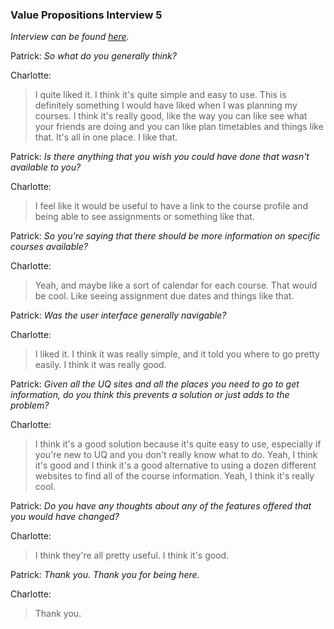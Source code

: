 ### Value Propositions Interview 5
*Interview can be found [here](https://uq.sharepoint.com/:u:/r/teams/Section_7560_62502/Shared%20Documents/Mon_9am_Team_10/patrick-elgey-audio-recordings/Iteration_2/5_2charlotte.mp3?csf=1&web=1&e=ffNxUq).*

Patrick: *So what do you generally think?*

Charlotte:
> I quite liked it. I think it's quite simple and easy to use. This is definitely something I would have liked when I was planning my courses. I think it's really good, like the way you can like see what your friends are doing and you can like plan timetables and things like that. It's all in one place. I like that.

Patrick: *Is there anything that you wish you could have done that wasn't available to you?*

Charlotte:
> I feel like it would be useful to have a link to the course profile and being able to see assignments or something like that.

Patrick: *So you're saying that there should be more information on specific courses available?*

Charlotte:
> Yeah, and maybe like a sort of calendar for each course. That would be cool. Like seeing assignment due dates and things like that.

Patrick: *Was the user interface generally navigable?*

Charlotte:
> I liked it. I think it was really simple, and it told you where to go pretty easily. I think it was really good.

Patrick: *Given all the UQ sites and all the places you need to go to get information, do you think this prevents a solution or just adds to the problem?*

Charlotte:
> I think it's a good solution because it's quite easy to use, especially if you're new to UQ and you don't really know what to do. Yeah, I think it's good and I think it's a good alternative to using a dozen different websites to find all of the course information. Yeah, I think it's really cool.

Patrick: *Do you have any thoughts about any of the features offered that you would have changed?*

Charlotte:
> I think they're all pretty useful. I think it's good.

Patrick: *Thank you. Thank you for being here.*

Charlotte:
> Thank you. 